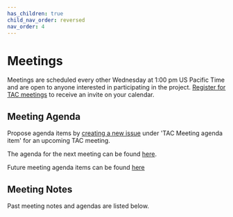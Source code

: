 ```yaml
---
has_children: true
child_nav_order: reversed
nav_order: 4
---
```


# Meetings 

Meetings are scheduled every other Wednesday at 1:00 pm US Pacific Time and are 
open to anyone interested in participating in the project. [Register for TAC 
meetings] to receive an invite on your calendar.

## Meeting Agenda

Propose agenda items by [creating a new issue] under 'TAC Meeting agenda item' 
for an upcoming TAC meeting.

The agenda for the next meeting can be found [here](template).

Future meeting agenda items can be found [here](https://github.com/orgs/AcademySoftwareFoundation/projects/19)

## Meeting Notes

Past meeting notes and agendas are listed below.

[Register for TAC meetings]: https://zoom-lfx.platform.linuxfoundation.org/meeting/97880950229 
[creating a new issue]: https://github.com/AcademySoftwareFoundation/tac/issues/new
